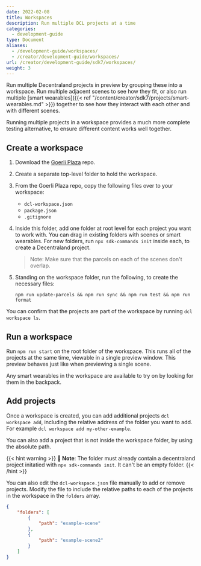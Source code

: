 ```yaml
---
date: 2022-02-08
title: Workspaces
description: Run multiple DCL projects at a time
categories:
  - development-guide
type: Document
aliases:
  - /development-guide/workspaces/
  - /creator/development-guide/workspaces/
url: /creator/development-guide/sdk7/workspaces/
weight: 3
---
```


Run multiple Decentraland projects in preview by grouping these into a workspace. Run multiple adjacent scenes to see how they fit, or also run multiple [smart wearables]({{< ref "/content/creator/sdk7/projects/smart-wearables.md" >}}) together to see how they interact with each other and with different scenes.

Running multiple projects in a workspace provides a much more complete testing alternative, to ensure different content works well together.

## Create a workspace

<!--
1. Create a top-level folder to hold the workspace.

2. Inside this folder, add one folder at root level for each project you want to work with. You can drag in existing folders with scenes or smart wearables. For new folders, run `npx sdk-commands init` inside each, to create a Decentraland project.

   > Note: Make sure that the parcels on each of the scenes don't overlap.

3. Standing on the workspace folder, run the following, to create the necessary files:

   `dcl workspace init`

-->

1. Download the [Goerli Plaza](https://github.com/decentraland/sdk7-goerli-plaza) repo.
2. Create a separate top-level folder to hold the workspace.
3. From the Goerli Plaza repo, copy the following files over to your workspace:
	- `dcl-workspace.json`
	- `package.json`
	- `.gitignore`
4. Inside this folder, add one folder at root level for each project you want to work with. You can drag in existing folders with scenes or smart wearables. For new folders, run `npx sdk-commands init` inside each, to create a Decentraland project.

   > Note: Make sure that the parcels on each of the scenes don't overlap.
5. Standing on the workspace folder, run the following, to create the necessary files:

   `npm run update-parcels && npm run sync && npm run test && npm run format`

You can confirm that the projects are part of the workspace by running `dcl workspace ls`.

## Run a workspace

Run `npm run start` on the root folder of the workspace. This runs all of the projects at the same time, viewable in a single preview window. This preview behaves just like when previewing a single scene.

Any smart wearables in the workspace are available to try on by looking for them in the backpack.

## Add projects

Once a workspace is created, you can add additional projects `dcl workspace add`, including the relative address of the folder you want to add. For example `dcl workspace add my-other-example`.

You can also add a project that is not inside the workspace folder, by using the absolute path.

{{< hint warning >}}
**📔 Note**: The folder must already contain a decentraland project initatied with `npx sdk-commands init`. It can't be an empty folder.
{{< /hint >}}

You can also edit the `dcl-workspace.json` file manually to add or remove projects. Modify the file to include the relative paths to each of the projects in the workspace in the `folders` array.

```json
{
	"folders": [
		{
			"path": "example-scene"
		},
		{
			"path": "example-scene2"
		}
	]
}
```
